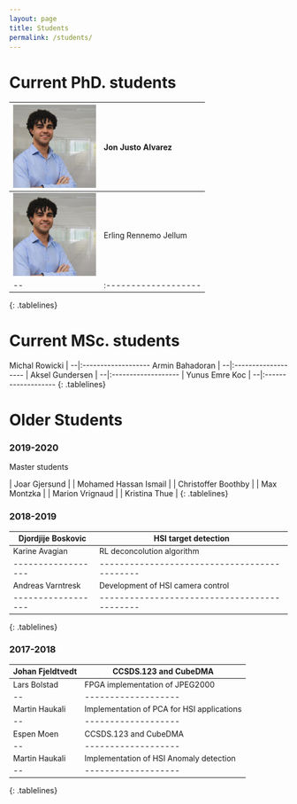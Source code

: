 ```yaml
---
layout: page
title: Students
permalink: /students/
---
```

<style>
.tablelines table, .tablelines td, .tablelines th {
        border: 1px solid black;
        }
</style>

# Current PhD. students

<img src="_images/Profile_pic_jon.jpg" alt="drawing" width="150"/> | Jon Justo Alvarez
--|:-------------------
<img src="_images/Profile_pic_jon.jpg" alt="drawing" width="150"/> | Erling Rennemo Jellum
--|:-------------------
{: .tablelines}

# Current MSc. students
 Michal Rowicki |
--|:-------------------
Armin Bahadoran | 
--|:-------------------
| Aksel Gundersen | 
--|:-------------------
| Yunus Emre Koc | 
--|:-------------------
{: .tablelines}

# Older Students




### 2019-2020

Master students

| Joar Gjersund          |
| Mohamed Hassan Ismail  |
| Christoffer Boothby    |
| Max Montzka            |
| Marion Vrignaud        |
| Kristina Thue          |
{: .tablelines}


### 2018-2019

|Djordjije Boskovic| HSI target detection
|------------------|--------------------------------------------|
|Karine Avagian| RL deconcolution algorithm
|------------------|--------------------------------------------|
|Andreas Varntresk | Development of HSI camera control
|------------------|--------------------------------------------|
{: .tablelines}

### 2017-2018
Johan Fjeldtvedt | CCSDS.123 and CubeDMA
--|-------------------
Lars Bolstad | FPGA implementation of JPEG2000 
--|-------------------
Martin Haukali | Implementation of PCA for HSI applications
--|-------------------
Espen Moen | CCSDS.123 and CubeDMA
--|-------------------
Martin Haukali | Implementation of HSI Anomaly detection
--|-------------------
{: .tablelines}


